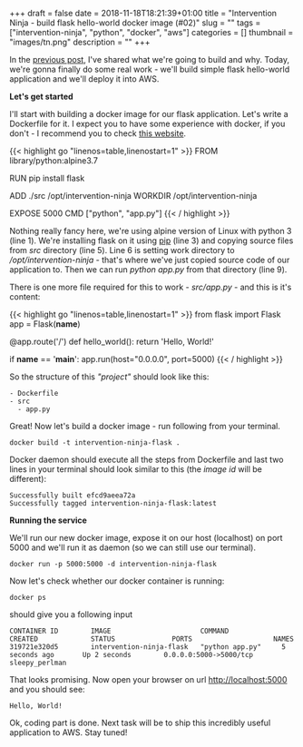 +++
draft = false
date = 2018-11-18T18:21:39+01:00
title = "Intervention Ninja - build flask hello-world docker image (#02)"
slug = ""
tags = ["intervention-ninja", "python", "docker", "aws"]
categories = []
thumbnail = "images/tn.png"
description = ""
+++

In the [previous post](posts/002-intervention-ninja-flask-app-running-on-aws-ecs), I've shared what we're going to build and why.
Today, we're gonna finally do some real work - we'll build simple flask hello-world application and we'll deploy it into AWS. 

**Let's get started**

I'll start with building a docker image for our flask application. Let's write a Dockerfile for it. I expect you to have some experience with docker, if you don't - I recommend you to check <a href="https://docker-curriculum.com/" target="_blank">this website</a>.

{{< highlight go "linenos=table,linenostart=1" >}}
FROM library/python:alpine3.7

RUN pip install flask

ADD ./src /opt/intervention-ninja
WORKDIR /opt/intervention-ninja

EXPOSE 5000
CMD ["python", "app.py"]
{{< / highlight >}}

Nothing really fancy here, we're using alpine version of Linux with python 3 (line 1). 
We're installing flask on it using <a href="https://pypi.org/project/pip/" target="_blank">pip</a> (line 3) 
and copying source files from *src* directory (line 5).
Line 6 is setting work directory to */opt/intervention-ninja* - that's where we've just copied source code of our application to.
Then we can run *python app.py* from that directory (line 9).

There is one more file required for this to work - *src/app.py* - and this is it's content:

{{< highlight go "linenos=table,linenostart=1" >}}
from flask import Flask
app = Flask(__name__)


@app.route('/')
def hello_world():
    return 'Hello, World!'


if __name__ == '__main__':
    app.run(host="0.0.0.0", port=5000)
{{< / highlight >}}

So the structure of this *"project"* should look like this:

```
- Dockerfile
- src
  - app.py
```

Great! Now let's build a docker image - run following from your terminal.

```
docker build -t intervention-ninja-flask .
```

Docker daemon should execute all the steps from Dockerfile and last two lines in your terminal 
should look similar to this (the *image id* will be different):

```
Successfully built efcd9aeea72a
Successfully tagged intervention-ninja-flask:latest
```

**Running the service**

We'll run our new docker image, expose it on our host (localhost) on port 5000 and we'll run it as daemon (so we can still use our terminal).

```
docker run -p 5000:5000 -d intervention-ninja-flask
```

Now let's check whether our docker container is running:

```
docker ps
```

should give you a following input

``` 
CONTAINER ID        IMAGE                      COMMAND             CREATED             STATUS              PORTS                    NAMES
319721e320d5        intervention-ninja-flask   "python app.py"     5 seconds ago       Up 2 seconds        0.0.0.0:5000->5000/tcp   sleepy_perlman
```

That looks promising. Now open your browser on url <a href="http://localhost:5000" target="_blank">http://localhost:5000</a> and you should see:

```
Hello, World!
```

Ok, coding part is done. Next task will be to ship this incredibly useful application to AWS. Stay tuned!
